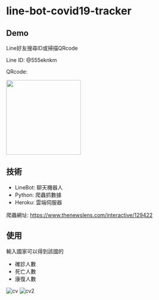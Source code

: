 # line-bot-covid19-tracker
## Demo
Line好友搜尋ID或掃描QRcode

Line ID: @555eknkm

QRcode:

<img src="https://user-images.githubusercontent.com/43400890/150499523-48abbabb-6149-4bfc-97fc-6a72cfc3f1c4.png" width="200">

## 技術
- LineBot: 聊天機器人
- Python: 爬蟲抓數據
- Heroku: 雲端伺服器

爬蟲網址: https://www.thenewslens.com/interactive/129422

## 使用
輸入國家可以得到該國的
- 確診人數
- 死亡人數
- 康復人數

![cv](https://user-images.githubusercontent.com/43400890/150502655-9ecbe05b-aec3-4798-9705-8b56557881b8.PNG)
![cv2](https://user-images.githubusercontent.com/43400890/150502662-5320d735-a7fc-4239-a66b-ec4f5b3e8f0f.PNG)
